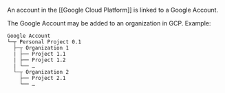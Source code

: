 An account in the [[Google Cloud Platform]] is linked to a Google Account.

The Google Account may be added to an organization in GCP. Example:

```
Google Account
└─┬ Personal Project 0.1
  ├─┬ Organization 1
  | ├── Project 1.1
  | ├── Project 1.2
  | └── …
  └─┬ Organization 2
    ├── Project 2.1
    └── …
```
